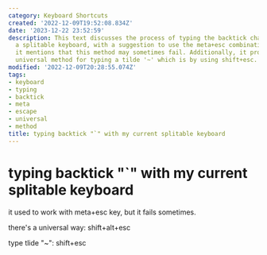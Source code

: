 ```yaml
---
category: Keyboard Shortcuts
created: '2022-12-09T19:52:08.834Z'
date: '2023-12-22 23:52:59'
description: This text discusses the process of typing the backtick character using
  a splitable keyboard, with a suggestion to use the meta+esc combination. However,
  it mentions that this method may sometimes fail. Additionally, it provides an alternative
  universal method for typing a tilde '~' which is by using shift+esc.
modified: '2022-12-09T20:28:55.074Z'
tags:
- keyboard
- typing
- backtick
- meta
- escape
- universal
- method
title: typing backtick "`" with my current splitable keyboard
---
```


# typing backtick "`" with my current splitable keyboard

it used to work with meta+esc key, but it fails sometimes.

there's a universal way: shift+alt+esc

type tlide "~": shift+esc
